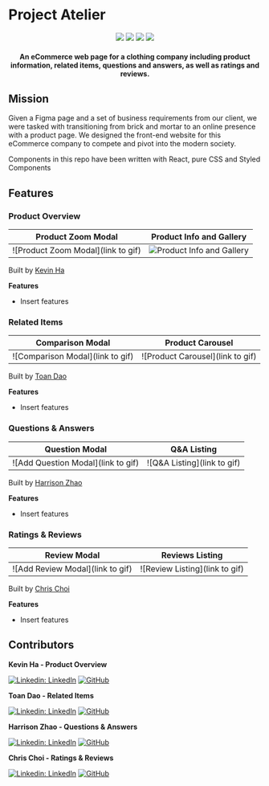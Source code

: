 # Project Atelier

<div align="center" width="100%">
  <img src="https://img.shields.io/badge/react-%2320232a.svg?style=for-the-badge&logo=react&logoColor=%2361DAFB" />
  <img src="https://img.shields.io/badge/node.js-6DA55F?style=for-the-badge&logo=node.js&logoColor=white" />
  <img src="https://img.shields.io/badge/express.js-%23404d59.svg?style=for-the-badge&logo=express&logoColor=%2361DAFB" />
  <img src="https://img.shields.io/badge/AWS-%23FF9900.svg?style=for-the-badge&logo=amazon-aws&logoColor=white" />
</div>

<h4 align="center">An eCommerce web page for a clothing company including product information, related items, questions and answers, as well as ratings and reviews.</h4>

## Mission
Given a Figma page and a set of business requirements from our client, we were tasked with transitioning from brick and mortar to an online presence with a product page. We designed the front-end website for this eCommerce company to compete and pivot into the modern society.

Components in this repo have been written with React, pure CSS and Styled Components

## Features

### Product Overview
Product Zoom Modal             |  Product Info and Gallery
:-------------------------:|:-------------------------:
![Product Zoom Modal](link to gif)  |  ![Product Info and Gallery](https://imgur.com/pbQR1aq)

Built by <a href=https://github.com/kevhaha>Kevin Ha</a>

<b>Features</b>
- Insert features

### Related Items
Comparison Modal             |  Product Carousel
:-------------------------:|:-------------------------:
![Comparison Modal](link to gif)  |  ![Product Carousel](link to gif)

Built by <a href=https://github.com/toanddao>Toan Dao</a>

<b>Features</b>
- Insert features

### Questions & Answers
Question Modal     |  Q&A Listing
:-------------------------:|:-------------------------:
![Add Question Modal](link to gif)  |  ![Q&A Listing](link to gif)

Built by <a href=https://github.com/harrisonzhao97>Harrison Zhao</a>

<b>Features</b>
- Insert features

### Ratings & Reviews
Review Modal     |  Reviews Listing
:-------------------------:|:-------------------------:
![Add Review Modal](link to gif)  |  ![Review Listing](link to gif)

Built by <a href=https://github.com/chrisxchoi>Chris Choi</a>

<b>Features</b>
- Insert features

## Contributors

**Kevin Ha - Product Overview**

[![Linkedin: LinkedIn](https://img.shields.io/badge/linkedin-%230077B5.svg?style=for-the-badge&logo=linkedin&logoColor=white&link=https://www.linkedin.com/in/caleb-kim0510/)](https://www.linkedin.com/in/kevincwha/)
[![GitHub](https://img.shields.io/badge/github-%23121011.svg?style=for-the-badge&logo=github&logoColor=white&link=https://github.com/cariboukim)](https://github.com/kevhaha)

**Toan Dao - Related Items**

[![Linkedin: LinkedIn](https://img.shields.io/badge/linkedin-%230077B5.svg?style=for-the-badge&logo=linkedin&logoColor=white&link=https://www.linkedin.com/in/caleb-kim0510/)](https://www.linkedin.com/in/toanddao/)
[![GitHub](https://img.shields.io/badge/github-%23121011.svg?style=for-the-badge&logo=github&logoColor=white&link=https://github.com/cariboukim)](https://github.com/toanddao)

**Harrison Zhao - Questions & Answers**

[![Linkedin: LinkedIn](https://img.shields.io/badge/linkedin-%230077B5.svg?style=for-the-badge&logo=linkedin&logoColor=white&link=https://www.linkedin.com/in/caleb-kim0510/)](https://www.linkedin.com/in/harrison-zhao/)
[![GitHub](https://img.shields.io/badge/github-%23121011.svg?style=for-the-badge&logo=github&logoColor=white&link=https://github.com/cariboukim)](https://github.com/harrisonzhao97)

**Chris Choi - Ratings & Reviews**

[![Linkedin: LinkedIn](https://img.shields.io/badge/linkedin-%230077B5.svg?style=for-the-badge&logo=linkedin&logoColor=white&link=https://www.linkedin.com/in/caleb-kim0510/)](https://www.linkedin.com/in/chrisxchoi/)
[![GitHub](https://img.shields.io/badge/github-%23121011.svg?style=for-the-badge&logo=github&logoColor=white&link=https://github.com/cariboukim)](https://github.com/chrisxchoi)

